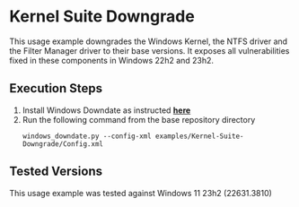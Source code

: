 # Kernel Suite Downgrade

This usage example downgrades the Windows Kernel, the NTFS driver and the Filter Manager driver to their base versions. It exposes all vulnerabilities fixed in these components in Windows 22h2 and 23h2.

## Execution Steps
1. Install Windows Downdate as instructed [**here**](../../README.md)
2. Run the following command from the base repository directory
    ```
    windows_downdate.py --config-xml examples/Kernel-Suite-Downgrade/Config.xml
    ```

## Tested Versions
This usage example was tested against Windows 11 23h2 (22631.3810)
